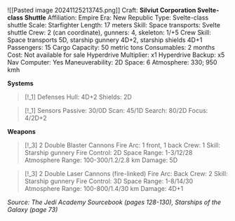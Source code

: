 ![[Pasted image 20241125213745.png]]
Craft: **Silviut Corporation Svelte-class Shuttle**
Affiliation: Empire
Era: New Republic
Type: Svelte-class shuttle
Scale: Starfighter
Length: 17 meters
Skill: Space transports: Svelte shuttle
Crew: 2 (can coordinate), gunners: 4, skeleton: 1/+5
Crew Skill: Space transports 5D, starship gunnery 4D+2, starship shields 4D+1
Passengers: 15
Cargo Capacity: 50 metric tons
Consumables: 2 months
Cost: Not available for sale
Hyperdrive Multiplier: x1
Hyperdrive Backup: x5
Nav Computer: Yes
Maneuverability: 2D
Space: 6
Atmosphere: 330; 950 kmh

**Systems**
> [!_1] Defenses
> Hull: 4D+2
> Shields: 2D
> 

> [!_1] Sensors
> Passive: 30/0D
> Scan: 45/1D
> Search: 80/2D
> Focus: 4/2D+2

**Weapons**
> [!_3] 2 Double Blaster Cannons
> Fire Arc: 1 front, 1 back
> Crew: 1
> Skill: Starship gunnery
> Fire Control: 2D
> Space Range: 1-3/12/28
> Atmosphere Range: 100-300/1.2/2.8 km
> Damage: 5D

> [!_3] 2 Double Laser Cannons (fire-linked)
> Fire Arc: Back
> Crew: 2
> Skill: Starship gunnery
> Fire Control: 3D
> Space Range: 1-8/14/30
> Atmosphere Range: 100-800/1.4/30 km
> Damage: 4D+1


*Source: The Jedi Academy Sourcebook (pages 128-130), Starships of the Galaxy (page 73)*